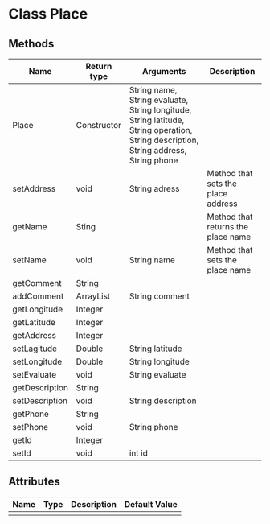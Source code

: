 # Class  Place

## Methods

| Name           | Return type      | Arguments                                                                                                                             | Description                                                |
| ---------------| ---------------- | ------------------------------------------------------------------------------------------------------------------------------------- |----------------------------------------------------------- |
| Place          | Constructor      | String name, String evaluate, String longitude, String latitude, String operation, String description, String address, String phone   |                                                            |
| setAddress     | void             | String adress                                                                                                                         | Method that sets the place address                         |
| getName        | Sting            |                                                                                                                                       | Method that returns the place name                         |
| setName        | void             | String name                                                                                                                           | Method that sets the place name                            |
| getComment     | String           |                                                                                                                                       |                                                            |
| addComment     | ArrayList<String>| String comment                                                                                                                        |                                                            |
| getLongitude   | Integer          |                                                                                                                                       |                                                            |
| getLatitude    | Integer          |                                                                                                                                       |                                                            |
| getAddress     | Integer          |                                                                                                                                       |                                                            |
| setLagitude    | Double           | String latitude                                                                                                                       |                                                            |
| setLongitude   | Double           | String longitude                                                                                                                      |                                                            |
| setEvaluate    | void             | String evaluate                                                                                                                       |                                                            |
| getDescription | String           |                                                                                                                                       |                                                            |
| setDescription | void             | String description                                                                                                                    |                                                            |
| getPhone       | String           |                                                                                                                                       |                                                            |
| setPhone       | void             | String phone                                                                                                                          |                                                            |
| getId          | Integer          |                                                                                                                                       |                                                            |
| setId          | void             | int id                                                                                                                                |                                                            |

## Attributes

| Name                        | Type             | Description                                                                 | Default Value                                                            |
| --------------------------- | ---------------- | --------------------------------------------------------------------------- | ------------------------------------------------------------------------ |
|                             |                  |                                                                             |                                                                          |
 

